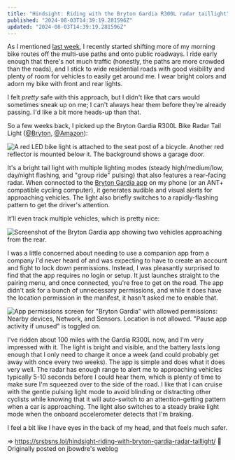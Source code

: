 ```yaml
---
title: "Hindsight: Riding with the Bryton Gardia R300L radar taillight"
published: "2024-08-03T14:39:19.281596Z"
updated: "2024-08-03T14:39:19.281596Z"
---
```


As I mentioned [last week](/this-week-2024-06-29/), I recently started shifting more of my morning bike routes off the multi-use paths and onto public roadways. I ride early enough that there's not much traffic (honestly, the paths are more crowded than the roads), and I stick to wide residential roads with good visibility and plenty of room for vehicles to easily get around me. I wear bright colors and adorn my bike with front and rear lights.

I felt *pretty* safe with this approach, but I didn't like that cars would sometimes sneak up on me; I can't always hear them before they're already passing. I'd like a bit more heads-up than that.

So a few weeks back, I picked up the Bryton Gardia R300L Bike Radar Tail Light ([@Bryton](https://us.eshop.brytonsport.com/products/gardia-r300l-1), [@Amazon](https://www.amazon.com/dp/B0BV1Z2K62)):

![A red LED bike light is attached to the seat post of a bicycle. Another red reflector is mounted below it. The background shows a garage door.](https://bear-images.sfo2.cdn.digitaloceanspaces.com/srsbsnslol-1722695872.jpg)

It's a bright tail light with multiple lighting modes (steady high/medium/low, day/night flashing, and "group ride" pulsing) that also features a rear-facing radar. When connected to the [Bryton Gardia app](https://play.google.com/store/apps/details?id=com.brytonsport.gardia) on my phone (or an ANT+ compatible cycling computer), it generates audible and visual alerts for approaching vehicles. The light also briefly switches to a rapidly-flashing pattern to get the driver's attention.

It'll even track multiple vehicles, which is pretty nice:

![Screenshot of the Bryton Gardia app showing two vehicles approaching from the rear.](https://bear-images.sfo2.cdn.digitaloceanspaces.com/srsbsnslol-1722695891.png)

I was a little concerned about needing to use a companion app from a company I'd never heard of and was expecting to have to create an account and fight to lock down permissions. Instead, I was pleasantly surprised to find that the app requires no login or setup. It just launches straight to the pairing menu, and once connected, you're free to get on the road. The app didn't ask for a bunch of unnecessary permissions, and while it does have the location permission in the manifest, it hasn't asked me to enable that.

![App permissions screen for "Bryton Gardia" with allowed permissions: Nearby devices, Network, and Sensors. Location is not allowed. "Pause app activity if unused" is toggled on.](https://bear-images.sfo2.cdn.digitaloceanspaces.com/srsbsnslol-1722695915.png)

I've ridden about 100 miles with the Gardia R300L now, and I'm very impressed with it. The light is bright and visible, and the battery lasts long enough that I only need to charge it once a week (and could probably get away with once every two weeks). The app is simple and does what it does very well. The radar has enough range to alert me to approaching vehicles typically 5-10 seconds before I could hear them, which is plenty of time to make sure I'm squeezed over to the side of the road. I like that I can cruise with the gentle pulsing light mode to avoid blinding or distracting other cyclists while knowing that it will auto-switch to an attention-getting pattern when a car is approaching. The light also switches to a steady brake light mode when the onboard accelerometer detects that I'm braking.

I feel a bit like I have eyes in the back of my head, and that feels much safer.

=> https://srsbsns.lol/hindsight-riding-with-bryton-gardia-radar-taillight/ 📡 Originally posted on jbowdre's weblog